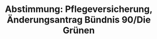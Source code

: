 ---
abstimmung:
  abstimmung: 2
  bundestagssitzung: 61
  datum: 17. Oktober 2014
  legislaturperiode: 18
categories:
- Versicherung
- Gesundheit
- Soziales
- Versicherung
data:
- title: Abstimmungsergebnis 20141017_2-data.pdf
  url: /res/abstimmungsliste/20141017_2-data.pdf
- title: Abstimmungsergebnis 20141017_2_xls-data.csv
  url: /res/abstimmungsliste/csv/20141017_2_xls-data.csv
documents:
- local: /res/abstimmungsdaten/018-061-02/1801798.pdf
  title: Drucksache 18/01798.pdf
  url: http://dip21.bundestag.de/dip21/btd/18/017/1801798.pdf
- local: /res/abstimmungsdaten/018-061-02/1802379.pdf
  title: Drucksache 18/02379.pdf
  url: http://dip21.bundestag.de/dip21/btd/18/023/1802379.pdf
- local: /res/abstimmungsdaten/018-061-02/1802909.pdf
  title: Drucksache 18/02909.pdf
  url: http://dip21.bundestag.de/dip21/btd/18/029/1802909.pdf
- local: /res/abstimmungsdaten/018-061-02/1802915.pdf
  title: Drucksache 18/02915.pdf
  url: http://dip21.bundestag.de/dip21/btd/18/029/1802915.pdf
ergebnis:
  cdu/csu:
    enthaltung: 0
    gesamt: 311
    ja: 0
    nein: 284
    nichtabgegeben: 27
    ungueltig: 0
  die.linke:
    enthaltung: 0
    gesamt: 64
    ja: 55
    nein: 0
    nichtabgegeben: 9
    ungueltig: 0
  file: 20141017_2_xls-data.csv
  gruenen:
    enthaltung: 0
    gesamt: 63
    ja: 58
    nein: 0
    nichtabgegeben: 5
    ungueltig: 0
  spd:
    enthaltung: 0
    gesamt: 193
    ja: 0
    nein: 176
    nichtabgegeben: 17
    ungueltig: 0
layout: abstimmung
links:
- title: https://www.bundestag.de/parlament/plenum/abstimmung/abstimmung?id=304
  url: https://www.bundestag.de/parlament/plenum/abstimmung/abstimmung?id=304
preview: 'Deutscher Bundestag


  61. Sitzung des Deutschen Bundestages

  am Freitag, 17.Oktober 2014


  Endgültiges Ergebnis der Namentlichen Abstimmung Nr. 2


  Änderungsantrag der Abgeordneten Elisabeth Scharfenberg, Maria Klein-Schmeink,

  Kordula Schulz-Asche, weiterer Abgeordneter und der Fraktion BÜNDNIS 90/DIE

  GRÜNEN

  zu der zweiten Beratung des Gesetzentwurfs der Bundesregierung

  Entwurf eines Fünften Gesetzes zur Änderung des Elften Buches Sozialgesetzbuch Leistungsausweitung
  für Pflegebedürftige, Pflegevorsorgefonds (Fünftes SGB XIÄnderungsgesetz - 5. SGB
  XI-ÄndG)

  - Drucksachen 18/1798, 18/2379, 18/2909 und 18/2915 -


  Abgegebene Stimmen insgesamt:


  573


  Nicht abgegebene Stimmen:

  Ja-Stimmen:


  58

  113


  Nein-Stimmen:


  460


  Enthaltungen:


  0


  Ungültige:


  0


  Berlin, den 17.10.2014


  Beginn: 11:04

  Ende: 11:07

  '
tags:
- Pflegeversicherung
- Pflege
- Gesundheit
- Demographie
title: 'Abstimmung: Pflegeversicherung, Änderungsantrag Bündnis 90/Die Grünen'
---